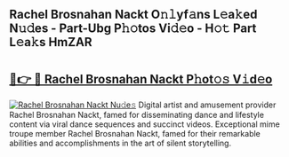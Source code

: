 ## Rachel Brosnahan Nackt O𝚗𝚕yf𝚊ns L𝚎a𝚔ed N𝚞𝚍es - Part-Ubg P𝚑𝚘tos Vi𝚍𝚎o - H𝚘𝚝 Part L𝚎a𝚔s HmZAR

# <h2><a href="http://kf3cxp.oniu.top/?m=Rachel+Brosnahan+Nackt">🔗👉 🔴 Rachel Brosnahan Nackt P𝚑ot𝚘𝚜 V𝚒d𝚎o</a></h2>

[![Rachel Brosnahan Nackt Nu𝚍e𝚜](https://i.imgur.com/0qMVB7G.gif)](http://kf3cxp.oniu.top/?m=Rachel+Brosnahan+Nackt)
Digital artist and amusement provider Rachel Brosnahan Nackt, famed for disseminating dance and lifestyle content via viral dance sequences and succinct videos. Exceptional mime troupe member Rachel Brosnahan Nackt, famed for their remarkable abilities and accomplishments in the art of silent storytelling.  
